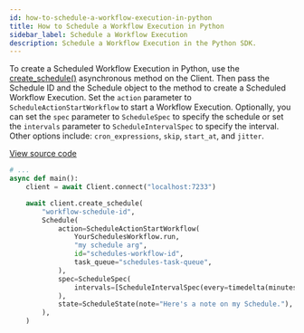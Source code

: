 ```yaml
---
id: how-to-schedule-a-workflow-execution-in-python
title: How to Schedule a Workflow Execution in Python
sidebar_label: Schedule a Workflow Execution
description: Schedule a Workflow Execution in the Python SDK.
---
```


To create a Scheduled Workflow Execution in Python, use the [create_schedule()](https://python.temporal.io/temporalio.client.Client.html#create_schedule)
asynchronous method on the Client.
Then pass the Schedule ID and the Schedule object to the method to create a Scheduled Workflow Execution.
Set the `action` parameter to `ScheduleActionStartWorkflow` to start a Workflow Execution.
Optionally, you can set the `spec` parameter to `ScheduleSpec` to specify the schedule or set the `intervals` parameter to `ScheduleIntervalSpec` to specify the interval.
Other options include: `cron_expressions`, `skip`, `start_at`, and `jitter`.

<a class="dacx-source-link" href="https://github.com/temporalio/documentation-samples-python/blob/main/schedule_your_workflow/start_schedule_dacx.py">View source code</a>

```python
# ...
async def main():
    client = await Client.connect("localhost:7233")

    await client.create_schedule(
        "workflow-schedule-id",
        Schedule(
            action=ScheduleActionStartWorkflow(
                YourSchedulesWorkflow.run,
                "my schedule arg",
                id="schedules-workflow-id",
                task_queue="schedules-task-queue",
            ),
            spec=ScheduleSpec(
                intervals=[ScheduleIntervalSpec(every=timedelta(minutes=2))]
            ),
            state=ScheduleState(note="Here's a note on my Schedule."),
        ),
    )
```
